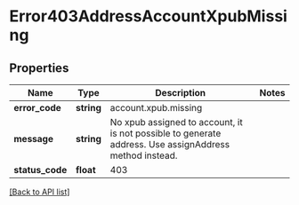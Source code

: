 # Error403AddressAccountXpubMissing

## Properties

Name | Type | Description | Notes
------------ | ------------- | ------------- | -------------
**error_code** | **string** | account.xpub.missing |
**message** | **string** | No xpub assigned to account, it is not possible to generate address. Use assignAddress method instead. |
**status_code** | **float** | 403 |

[[Back to API list]](../../README.md#api-endpoints)
